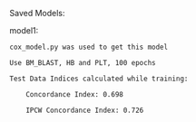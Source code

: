 Saved Models:

model1: 

	cox_model.py was used to get this model
 
	Use BM_BLAST, HB and PLT, 100 epochs

	Test Data Indices calculated while training:

		Concordance Index: 0.698

		IPCW Concordance Index: 0.726
